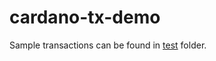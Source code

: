 # cardano-tx-demo

Sample transactions can be found in [test](https://github.com/satran004/cardano-tx-demo/tree/main/src/test/java/com/bloxbean/examples) folder.
